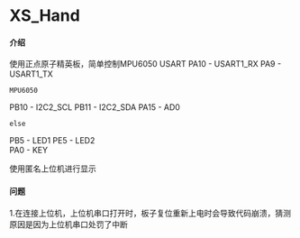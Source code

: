 # XS_Hand

#### 介绍
使用正点原子精英板，简单控制MPU6050
    USART
PA10      - USART1_RX
PA9       - USART1_TX

    MPU6050
PB10      - I2C2_SCL
PB11      - I2C2_SDA
PA15      - AD0

    else
PB5       - LED1
PE5       - LED2    
PA0       - KEY

使用匿名上位机进行显示

#### 问题
1.在连接上位机，上位机串口打开时，板子复位重新上电时会导致代码崩溃，猜测原因是因为上位机串口处罚了中断